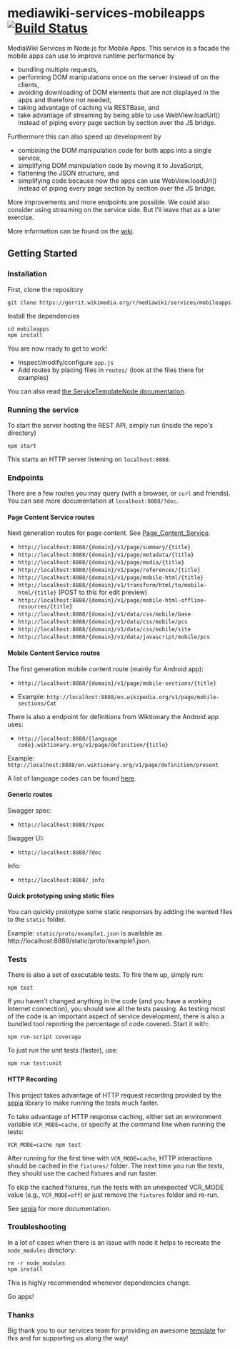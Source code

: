 # mediawiki-services-mobileapps [![Build Status](https://travis-ci.org/wikimedia/mediawiki-services-mobileapps.svg?branch=master)](https://travis-ci.org/wikimedia/mediawiki-services-mobileapps)

MediaWiki Services in Node.js for Mobile Apps.
This service is a facade the mobile apps can use to improve runtime performance by
* bundling multiple requests,
* performing DOM manipulations once on the server instead of on the clients,
* avoiding downloading of DOM elements that are not displayed in the apps and therefore not needed,
* taking advantage of caching via RESTBase, and
* take advantage of streaming by being able to use WebView.loadUrl() instead of piping every page section by section over the JS bridge.

Furthermore this can also speed up development by
* combining the DOM manipulation code for both apps into a single service,
* simplifying DOM manipulation code by moving it to JavaScript,
* flattening the JSON structure, and
* simplifying code because now the apps can use WebView.loadUrl() instead of piping every page section by section over the JS bridge.

More improvements and more endpoints are possible. We could also consider using streaming on the service side. But I'll leave that as a later exercise.

More information can be found on the [wiki](https://www.mediawiki.org/wiki/Wikimedia_Apps/Team/RESTBase_services_for_apps).

## Getting Started

### Installation

First, clone the repository

```
git clone https://gerrit.wikimedia.org/r/mediawiki/services/mobileapps
```

Install the dependencies

```
cd mobileapps
npm install
```

You are now ready to get to work!

* Inspect/modify/configure `app.js`
* Add routes by placing files in `routes/` (look at the files there for examples)

You can also read [the ServiceTemplateNode documentation](https://www.mediawiki.org/wiki/ServiceTemplateNode).

### Running the service

To start the server hosting the REST API, simply run (inside the repo's directory)

```
npm start
```

This starts an HTTP server listening on `localhost:8888`.

### Endpoints
There are a few routes you may query (with a browser, or `curl` and friends). You can see more documentation at `localhost:8888/?doc`.

#### Page Content Service routes
Next generation routes for page content. See [Page_Content_Service](https://www.mediawiki.org/wiki/Page_Content_Service).

* `http://localhost:8888/{domain}/v1/page/summary/{title}`
* `http://localhost:8888/{domain}/v1/page/metadata/{title}`
* `http://localhost:8888/{domain}/v1/page/media/{title}`
* `http://localhost:8888/{domain}/v1/page/references/{title}`
* `http://localhost:8888/{domain}/v1/page/mobile-html/{title}`
* `http://localhost:8888/{domain}/v1/transform/html/to/mobile-html/{title}` (POST to this for edit preview)
* `http://localhost:8888/{domain}/v1/page/mobile-html-offline-resources/{title}`
* `http://localhost:8888/{domain}/v1/data/css/mobile/base`
* `http://localhost:8888/{domain}/v1/data/css/mobile/pcs`
* `http://localhost:8888/{domain}/v1/data/css/mobile/site`
* `http://localhost:8888/{domain}/v1/data/javascript/mobile/pcs`

#### Mobile Content Service routes

The first generation mobile content route (mainly for Android app):
* `http://localhost:8888/{domain}/v1/page/mobile-sections/{title}`

* Example: `http://localhost:8888/en.wikipedia.org/v1/page/mobile-sections/Cat`

There is also a endpoint for definitions from Wiktionary the Android app uses:
* `http://localhost:8888/{language code}.wiktionary.org/v1/page/definition/{title}`

Example: `http://localhost:8888/en.wiktionary.org/v1/page/definition/present`

A list of language codes can be found [here](https://meta.wikimedia.org/wiki/Special:SiteMatrix).

#### Generic routes
Swagger spec:
* `http://localhost:8888/?spec`

Swagger UI:
* `http://localhost:8888/?doc`

Info:
* `http://localhost:8888/_info`

#### Quick prototyping using static files
You can quickly prototype some static responses by adding the wanted files to the `static` folder.

Example: `static/proto/example1.json` is available as 
http://localhost:8888/static/proto/example1.json.

### Tests

There is also a set of executable tests. To fire them up, simply run:

```
npm test
```

If you haven't changed anything in the code (and you have a working Internet
connection), you should see all the tests passing. As testing most of the code
is an important aspect of service development, there is also a bundled tool
reporting the percentage of code covered. Start it with:

```
npm run-script coverage
```

To just run the unit tests (faster), use:

```
npm run test:unit
```

#### HTTP Recording

This project takes advantage of HTTP request recording provided by the
[sepia](https://www.npmjs.com/package/sepia) library to make running the tests much faster.

To take advantage of HTTP response caching, either set an environment variable
`VCR_MODE=cache`, or specify at the command line when running the tests:

```
VCR_MODE=cache npm test
```

After running for the first time with `VCR_MODE=cache`, HTTP interactions should be cached
in the `fixtures/` folder. The next time you run the tests, they should use the cached
fixtures and run faster.

To skip the cached fixtures, run the tests with an unexpected VCR_MODE value (e.g.,
`VCR_MODE=off`) or just remove the `fixtures` folder and re-run.

See [sepia](https://www.npmjs.com/package/sepia) for more documentation.

### Troubleshooting

In a lot of cases when there is an issue with node it helps to recreate the
`node_modules` directory:

```
rm -r node_modules
npm install
```

This is highly recommended whenever dependencies change.

Go apps!

### Thanks

Big thank you to our services team for providing an awesome
[template](https://github.com/wikimedia/service-template-node)
for this and for supporting us along the way!
